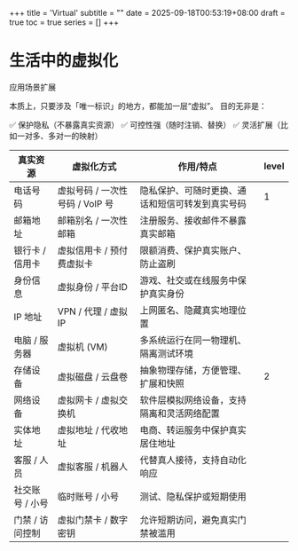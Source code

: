 +++
title = 'Virtual'
subtitle = ""
date = 2025-09-18T00:53:19+08:00
draft = true
toc = true
series = []
+++

# 生活中的虚拟化

应用场景扩展

本质上，只要涉及「唯一标识」的地方，都能加一层“虚拟”。
目的无非是：

✅ 保护隐私（不暴露真实资源）
✅ 可控性强（随时注销、替换）
✅ 灵活扩展（比如一对多、多对一的映射）



| **真实资源**    | **虚拟化方式**                  | **作用/特点**                                    |  level   |
| --------------- | ------------------------------- | ------------------------------------------------ | --- |
| 电话号码        | 虚拟号码 / 一次性号码 / VoIP 号 | 隐私保护、可随时更换、通话和短信可转发到真实号码 |   1  |
| 邮箱地址        | 邮箱别名 / 一次性邮箱           | 注册服务、接收邮件不暴露真实邮箱                 |     |
| 银行卡 / 信用卡 | 虚拟信用卡 / 预付费虚拟卡       | 限额消费、保护真实账户、防止盗刷                 |     |
| 身份信息        | 虚拟身份 / 平台ID               | 游戏、社交或在线服务中保护真实身份               |     |
| IP 地址         | VPN / 代理 / 虚拟 IP            | 上网匿名、隐藏真实地理位置                       |     |
| 电脑 / 服务器   | 虚拟机 (VM)                     | 多系统运行在同一物理机、隔离测试环境             |     |
| 存储设备        | 虚拟磁盘 / 云盘卷               | 抽象物理存储，方便管理、扩展和快照               |   2  |
| 网络设备        | 虚拟网卡 / 虚拟交换机           | 软件层模拟网络设备，支持隔离和灵活网络配置       |     |
| 实体地址        | 虚拟地址 / 代收地址             | 电商、转运服务中保护真实居住地址                 |     |
| 客服 / 人员     | 虚拟客服 / 机器人               | 代替真人接待，支持自动化响应                     |     |
| 社交账号 / 小号 | 临时账号 / 小号                 | 测试、隐私保护或短期使用                         |     |
| 门禁 / 访问控制 | 虚拟门禁卡 / 数字密钥           | 允许短期访问，避免真实门禁被滥用                 |     |
